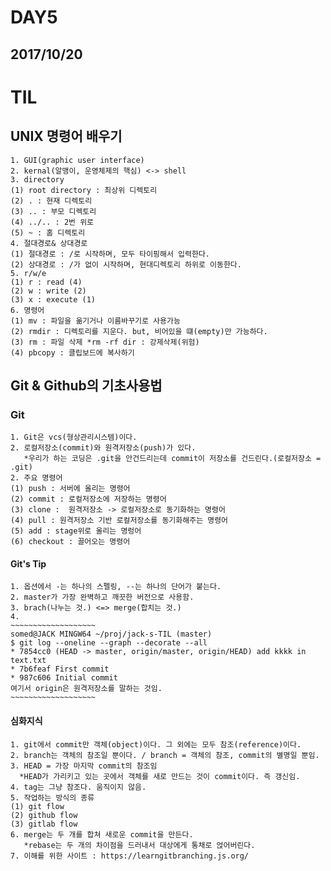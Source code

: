 DAY5
====
2017/10/20
----------
# TIL
## UNIX 명령어 배우기
~~~~~~~~~~~~~~~~~~~~~~~~~~~~~
1. GUI(graphic user interface)
2. kernal(알맹이, 운영체제의 핵심) <-> shell
3. directory
(1) root directory : 최상위 디렉토리
(2) . : 현재 디렉토리
(3) .. : 부모 디렉토리
(4) ../.. : 2번 위로
(5) ~ : 홈 디렉토리
4. 절대경로& 상대경로
(1) 절대경로 : /로 시작하며, 모두 타이핑해서 입력한다.
(2) 상대경로 : /가 없이 시작하며, 현대디렉토리 하위로 이동한다.
5. r/w/e
(1) r : read (4)
(2) w : write (2)
(3) x : execute (1)
6. 명령어
(1) mv : 파일을 옮기거나 이름바꾸기로 사용가능
(2) rmdir : 디렉토리를 지운다. but, 비어있을 떄(empty)만 가능하다.
(3) rm : 파일 삭제 *rm -rf dir : 강제삭제(위험)
(4) pbcopy : 클립보드에 복사하기
~~~~~~~~~~~~~~~~~~~~~~~~~~~~~
## Git & Github의 기초사용법
### Git
~~~~~~~~~~~~~~~~~~~~~~~~
1. Git은 vcs(형상관리시스템)이다.
2. 로컬저장소(commit)와 원격저장소(push)가 있다.
   *우리가 하는 코딩은 .git을 안건드리는데 commit이 저장소를 건드린다.(로컬저장소 = .git)
2. 주요 명령어
(1) push : 서버에 올리는 명령어
(2) commit : 로컬저장소에 저장하는 명령어
(3) clone :  원격저장소 -> 로컬저장소로 동기화하는 명령어
(4) pull : 원격저장소 기반 로컬저장소를 동기화해주는 명령어
(5) add : stage위로 올리는 명렁어
(6) checkout : 끌어오는 명령어
~~~~~~~~~~~~~~~~~~~~~~~~
#### Git's Tip
~~~~~~~~~~~~~~~~~~~~~~~~
1. 옵션에서 -는 하나의 스펠링, --는 하나의 단어가 붙는다.
2. master가 가장 완벽하고 깨끗한 버전으로 사용함.
3. brach(나누는 것.) <=> merge(합치는 것.)
4. 
~~~~~~~~~~~~~~~~~~~
somed@JACK MINGW64 ~/proj/jack-s-TIL (master)
$ git log --oneline --graph --decorate --all
* 7854cc0 (HEAD -> master, origin/master, origin/HEAD) add kkkk in text.txt
* 7b6feaf First commit
* 987c606 Initial commit
여기서 origin은 원격저장소를 말하는 것임.
~~~~~~~~~~~~~~~~~~~
~~~~~~~~~~~~~~~~~~~~~~~~
#### 심화지식
~~~~~~~~~~~~~~~~~~~~~~~~~~
1. git에서 commit만 객체(object)이다. 그 외에는 모두 참조(reference)이다.
2. branch는 객체의 참조일 뿐이다. / branch = 객체의 참조, commit의 별명일 뿐임.
3. HEAD = 가장 마지막 commit의 참조임 
  *HEAD가 가리키고 있는 곳에서 객체를 새로 만드는 것이 commit이다. 즉 갱신임.
4. tag는 그냥 참조다. 움직이지 않음.
5. 작업하는 방식의 종류
(1) git flow
(2) github flow
(3) gitlab flow
6. merge는 두 개를 합쳐 새로운 commit을 만든다.
   *rebase는 두 개의 차이점을 드러내서 대상에게 통채로 얹어버린다.
7. 이해를 위한 사이트 : https://learngitbranching.js.org/
~~~~~~~~~~~~~~~~~~~~~~~~~~

